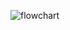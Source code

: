 
![flowchart](https://user-images.githubusercontent.com/89703188/133643021-d38e55f4-82b2-4a5c-a417-d0fd15a387da.jpeg)